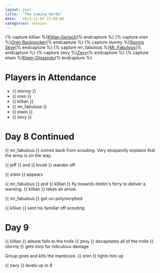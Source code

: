 ```yaml
---
layout: post
title:  "The Coming Horde"
date:   2013-12-07 13:00:00
categories: session
---
```

{% capture killian %}[Killian Gerlach]({{site.baseurl}}/party/killian_gerlach.html){% endcapture %}
{% capture oren %}[Oren Rocknocker]({{site.baseurl}}/party/oren_rocknocker.html){% endcapture %}
{% capture stormy %}[Stormy Skye]({{site.baseurl}}/party/stormy_skye.html){% endcapture %}
{% capture mr_fabulous %}[Mr. Fabulous]({{site.baseurl}}/party/mr_fabulous.html){% endcapture %}
{% capture zevy %}[Zevy]({{site.baseurl}}/party/zevy.html){% endcapture %}
{% capture elwin %}[Elwin Glissando]({{site.baseurl}}/party/elwin_glissando.html){% endcapture %}

# Players in Attendance
* {{ stormy }}
* {{ oren }}
* {{ killian }}
* {{ mr_fabulous }}
* {{ elwin }}
* {{ zevy }}

# Day 8 Continued
{{ mr_fabulous }} comes back from scouting. Very eloquently explains that the army is on the way.

{{ jeff }} and {{ krusk }} wander off

{{ elwin }} appears

{{ mr_fabulous }} and {{ killian }} fly towards drellin's ferry to deliver a warning. {{ killian }} takes an arrow.
 

{{ mr_fabulous }} got un-polymorphed

{{ killian }} sent his familiar off scouting

# Day 9
{{ killian }} almost falls to the trolls
{{ zevy }} decapitates all of the trolls
{{ stormy }} gets mvp for ridiculous damage

Group goes and kills the manticore. {{ oren }} lights him up

{{ zevy }} levels up to 8
